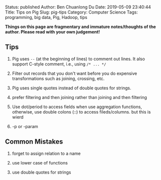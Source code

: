 Status: published
Author: Ben Chuanlong Du
Date: 2019-05-09 23:40:44
Title: Tips on Pig
Slug: pig-tips
Category: Computer Science
Tags: programming, big data, Pig, Hadoop, tips

**Things on this page are fragmentary and immature notes/thoughts of the author. Please read with your own judgement!**
 
## Tips

1. Pig uses `--` (at the beginning of lines) to comment out lines.
	It also support C-style comment, i.e., using `/* ... */`

2. Filter out records that you don't want before you do expensive transformations 
	such as joining, crossing, etc.

3. Pig uses single quotes instead of double quotes for strings.

4. prefer filtering and then joining rather than joining and then filtering

5. Use dot/period to access fields when use aggregation functions,
	otherwise, use double colons (::) to access fileds/columns.
	but this is wierd

6. -p or -param

## Common Mistakes

1. forget to assign relation to a name

2. use lower case of functions

3. use double quotes for strings

